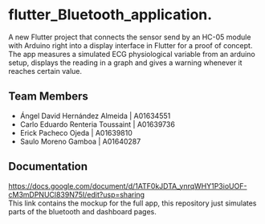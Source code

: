 # flutter_Bluetooth_application.  
A new Flutter project that connects the sensor send by an HC-05 module with Arduino right into a display interface in Flutter for a proof of concept.   
The app measures a simulated ECG physiological variable from an arduino setup, displays the reading in a graph and gives a warning whenever it reaches certain value.  
## Team Members
- Ángel David Hernández Almeida | A01634551  
- Carlo Eduardo Renteria Toussaint | A01639736  
- Erick Pacheco Ojeda | A01639810  
- Saulo Moreno Gamboa | A01640287

## Documentation
https://docs.google.com/document/d/1ATF0kJDTA_ynrqWHY1P3ioUOF-cM3mDPNUCl839N75I/edit?usp=sharing  
This link contains the mockup for the full app, this repository just simulates parts of the bluetooth and dashboard pages.  
